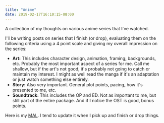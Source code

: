 ```yaml
---
title: "Anime"
date: 2019-02-17T16:10:15-08:00
---
```


A collection of my thoughts on various anime series that I've watched.

I'll be writing posts on series that I finish (or drop), evaluating them on the following
criteria using a 4 point scale and giving my overall impression on the series:

- **Art:** This includes character design, animation, framing, backgrounds, etc. Probably the
  most important aspect of a series for me. Call me shallow, but if the art's not good, it's
  probably not going to catch or maintain my interest. I might as well read the manga if it's an
  adaptation or just watch something else entirely.
- **Story:** Also very important. General plot points, pacing, how it's presented to me, etc.
- **Soundtrack:** This includes the OP and ED. Not as important to me, but still part of the
  entire package. And if I notice the OST is good, bonus points.

Here is my [MAL](https://myanimelist.net/animelist/optikol). I tend to update it when I pick up
and finish or drop things.
